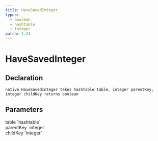 ```yaml
---
title: HaveSavedInteger
types:
  - boolean
  - hashtable
  - integer
patch: 1.24
---
```


# HaveSavedInteger

## Declaration

```
native HaveSavedInteger takes hashtable table, integer parentKey, integer childKey returns boolean
```

## Parameters
<dl>
  <dt>table `hashtable`</dt>
  <dd></dd>

  <dt>parentKey `integer`</dt>
  <dd></dd>

  <dt>childKey `integer`</dt>
  <dd></dd>
</dl>